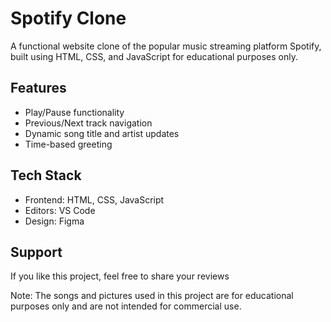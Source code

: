 # Spotify Clone

A functional website clone of the popular music streaming platform Spotify, built using HTML, CSS, and JavaScript for educational purposes only.

## Features

* Play/Pause functionality
* Previous/Next track navigation
* Dynamic song title and artist updates
* Time-based greeting

## Tech Stack

* Frontend: HTML, CSS, JavaScript
* Editors: VS Code
* Design: Figma

## Support

If you like this project, feel free to share your reviews

Note: The songs and pictures used in this project are for educational purposes only and are not intended for commercial use.